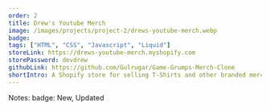```yaml
---
order: 2
title: Drew's Youtube Merch
image: /images/projects/project-2/drews-youtube-merch.webp
badge:
tags: ["HTML", "CSS", "Javascript", "Liquid"]
storeLink: https://drews-youtube-merch.myshopify.com
storePassword: devdrew
githubLink: https://github.com/Gulrugar/Game-Grumps-Merch-Clone
shortIntro: A Shopify store for selling T-Shirts and other branded merchandise
---
```


Notes:
badge: New, Updated
